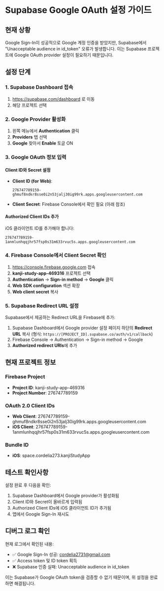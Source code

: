 # Supabase Google OAuth 설정 가이드

## 현재 상황
Google Sign-In이 성공적으로 Google 계정 인증을 받았지만, Supabase에서 "Unacceptable audience in id_token" 오류가 발생합니다. 이는 Supabase 프로젝트에 Google OAuth provider 설정이 필요하기 때문입니다.

## 설정 단계

### 1. Supabase Dashboard 접속
1. https://supabase.com/dashboard 로 이동
2. 해당 프로젝트 선택

### 2. Google Provider 활성화
1. 왼쪽 메뉴에서 **Authentication** 클릭
2. **Providers** 탭 선택
3. **Google** 찾아서 **Enable** 토글 ON

### 3. Google OAuth 정보 입력

#### Client ID와 Secret 설정
- **Client ID (for Web)**: 
  ```
  276747789159-ghmuf8ndkr8sse0i2n53jalj30ig99rk.apps.googleusercontent.com
  ```
  
- **Client Secret**: 
  Firebase Console에서 확인 필요 (아래 참조)

#### Authorized Client IDs 추가
iOS 클라이언트 ID를 추가해야 합니다:
```
276747789159-1anmlunhqqjhr57fsp0s31m633rvuc5s.apps.googleusercontent.com
```

### 4. Firebase Console에서 Client Secret 확인
1. https://console.firebase.google.com 접속
2. **kanji-study-app-469316** 프로젝트 선택
3. **Authentication** → **Sign-in method** → **Google** 클릭
4. **Web SDK configuration** 섹션 확장
5. **Web client secret** 복사

### 5. Supabase Redirect URL 설정
Supabase에서 제공하는 Redirect URL을 Firebase에 추가:
1. Supabase Dashboard에서 Google provider 설정 페이지 하단의 **Redirect URL** 복사
   (형식: `https://[PROJECT_ID].supabase.co/auth/v1/callback`)
2. Firebase Console → Authentication → Sign-in method → Google
3. **Authorized redirect URIs**에 추가

## 현재 프로젝트 정보

### Firebase Project
- **Project ID**: kanji-study-app-469316
- **Project Number**: 276747789159

### OAuth 2.0 Client IDs
- **Web Client**: 276747789159-ghmuf8ndkr8sse0i2n53jalj30ig99rk.apps.googleusercontent.com
- **iOS Client**: 276747789159-1anmlunhqqjhr57fsp0s31m633rvuc5s.apps.googleusercontent.com

### Bundle ID
- **iOS**: space.cordelia273.kanjiStudyApp

## 테스트 확인사항
설정 완료 후 다음을 확인:
1. Supabase Dashboard에서 Google provider가 활성화됨
2. Client ID와 Secret이 올바르게 입력됨
3. Authorized Client IDs에 iOS 클라이언트 ID가 추가됨
4. 앱에서 Google Sign-In 재시도

## 디버그 로그 확인
현재 로그에서 확인된 내용:
- ✅ Google Sign-In 성공: cordelia2731@gmail.com
- ✅ Access token 및 ID token 획득
- ❌ Supabase 인증 실패: Unacceptable audience in id_token

이는 Supabase가 Google OAuth token을 검증할 수 없기 때문이며, 위 설정을 완료하면 해결됩니다.